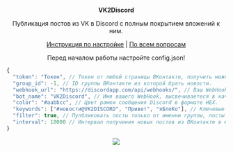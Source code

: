 <p align="center"><b>VK2Discord</b></p>
<p align="center">Публикация постов из VK в Discord с полным покрытием вложений к ним.</p>
<p align="center">
  <a href="https://github.com/MrZillaGold/VK2Discord/wiki/%D0%98%D0%BD%D1%81%D1%82%D1%80%D1%83%D0%BA%D1%86%D0%B8%D1%8F">Инструкция по настройке</a> | <a href="https://vk.com/id233731786">По всем вопросам</a>
</p>

<p align="center">
  Перед началом работы настройте config.json!
</p>

```js
{
  "token": "Токен", // Токен от любой страницы ВКонтакте, получить можно тут: https://vk.cc/9bJ69C
  "group_id": -1, // ID группы ВКонтакте из которой брать новости.
  "webhook_url": "https://discordapp.com/api/webhooks/", // Ваш WebHook URL.
  "bot_name": "VK2Discord", // Имя вашего WebHook, выcвечиваетеся в качестве имени бота.
  "color": "#aabbcc", // Цвет рамки сообщения Discord в формате HEX.
  "keywords": ["#новости@VK2DISCORD", "Привет", "яБлоКо"], // Ключевые слова, через запятую, для публикации записи, если этого слова нет в тексте - запись не будет опубликована. Рекомендую использовать ТОЛЬКО с навигационными хештегами по типу: #news@stevebotmc
  "filter": true, // Пупбликовать посты только от именни группы, посты от обычных пользователей пропускаются. true = Вкл. / false = Выкл. 
  "interval": 10000 // Интервал получения новых постов из ВКонтакте в миллисекундах.
}
```

<p align="center"><img src="https://repository-images.githubusercontent.com/192033596/2c44de80-d8b2-11e9-9fc5-03e288f8da72"></p>
